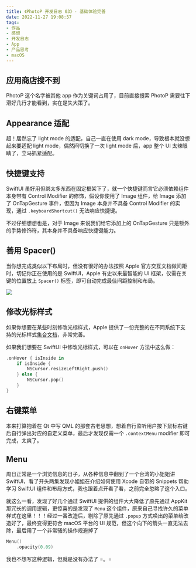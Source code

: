 ```yaml
---
title: 《PhotoP 开发日志 03》- 基础体验完善
date: 2022-11-27 19:08:57
tags:
- 作品
- 感想
- 开发日志
- App
- 产品思考
- macOS
---
```


## 应用商店搜不到
PhotoP 这个名字被其他 app 作为关键词占用了，目前直接搜索 PhotoP 需要往下滑好几行才能看到，实在是失大策了。

## Appearance 适配
超！居然忘了 light mode 的适配，自己一直在使用 dark mode，导致根本就没想起来要适配 light mode，偶然间切换了一次 light mode 后，app 整个 UI 太辣眼睛了，立马抓紧适配。

## 快捷键支持
SwiftUI 虽好用但绑太多东西在固定框架下了，就一个快捷键而言它必须依赖组件本身带有 Control Modifier 的修饰，假设你使用了 Image 组件，给 Image 添加了 OnTapGesture 事件，但因为 Image 本身并不具备 Control Modifier 的实现，通过 `.keyboardShortcut()` 无法响应快捷键。

不过仔细想想也是，对于 Image 来说我们给它添加上的 OnTapGesture 只是额外的手势修饰符，其本身并不具备响应快捷键能力。


## 善用 Spacer() 
当你想完成类似以下布局时，但没有很好的办法按照 Apple 官方交互文档做间距时，切记你正在使用的是 SwiftUI，Apple 有史以来最智能的 UI 框架，仅需在关键的位置放上 `Spacer()` 标签，即可自动完成最佳间距控制和布局。

![](../images/app/photop/1.1/0.png)


## 修改光标样式
如果你想要在某些时刻修改光标样式，Apple 提供了一份完整的在不同系统下支持的光标样式[集合文档](https://developer.apple.com/documentation/appkit/nscursor)，非常完善。

如果我们想要在 SwiftUI 中修改光标样式，可以在 `onHover` 方法中这么做：

```swift
.onHover { isInside in
    if isInside {
        NSCursor.resizeLeftRight.push()
    } else {
        NSCursor.pop()
    }
}
```

## 右键菜单
本来打算抱着在 Qt 中写 QML 的那套古老思想，想着自行监听用户按下鼠标右键后自行弹出对应的自定义菜单，最后才发现仅需一个 `.contextMenu` modifier 即可完成，太爽了。

## Menu
周日正常是一个浏览信息的日子，从各种信息中翻到了一个台湾的小姐姐讲 SwiftUI，看了开头两集发现小姐姐在介绍如何使用 Xcode 自带的 Snippets 帮助学习 SwiftUI 组件和布局方式，我也跟着点开看了看，之前完全忽略了这个入口。

就这么一看，发现了好几个通过 SwiftUI 提供的组件大大降低了原先通过 AppKit 那冗长的调用逻辑，更惊喜的是发现了 `Menu` 这个组件，原来自己寻找许久的菜单样式在这里！！！经过一番改造后，剔除了原先通过 `.popup` 方式唤出的菜单给改造好了，最终变得更符合 macOS 平台的 UI 规范，但这个向下的箭头一直无法去除，最后用了一个非常骚的操作规避掉了

```swift
Menu()
    .opacity(0.09)
```

我也不想写这种逻辑，但就是没有办法了 =。=

